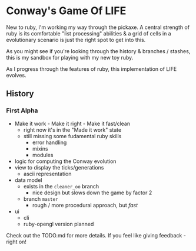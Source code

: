 # Conway's Game Of LIFE #

New to ruby, I'm working my way through the pickaxe. A central strength of ruby is its comfortable "list processing" abilities & a grid of cells in a evolutionary scenario is just the right spot to get into this.

As you might see if you're looking through the history & branches / stashes, this is my sandbox for playing with my new toy ruby.

As I progress through the features of ruby, this implementation of LIFE evolves. 

## History ##

### First Alpha ###

* Make it work - Make it right - Make it fast/clean
    * right now it's in the "Made it work" state
    * still missing some fudamental ruby skills
        * error handling
        * mixins
        * modules
* logic for computing the Conway evolution
* view to display the ticks/generations
    * ascii representation
* data model
    * exists in the `cleaner_oo` branch
        * nice design but slows down the game by factor 2
    * branch `master`
        * rough / more procedural approach, but _fast_
* ui
    * cli
    * ruby-opengl version planned
    
    
Check out the TODO.md for more details. If you feel like giving feedback - right on!


    